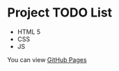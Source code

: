 # Project TODO List
- HTML 5
- CSS
- JS

You can view [GitHub Pages](https://salyens.github.io/ToDoList-frontend/)
